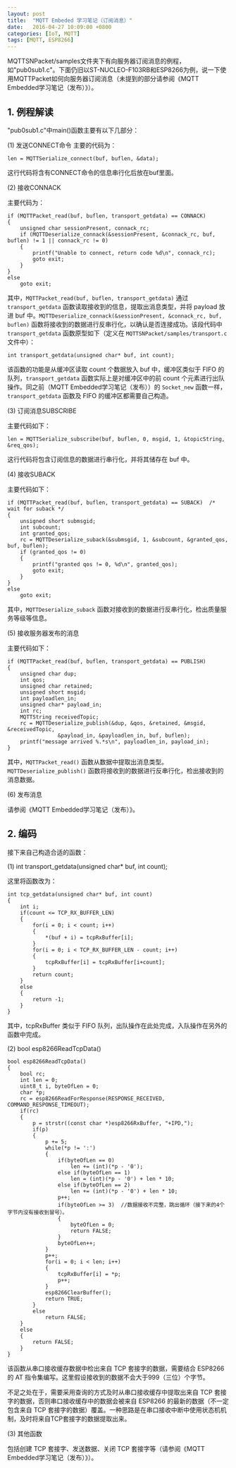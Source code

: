 ```yaml
---
layout: post
title:  "MQTT Embeded 学习笔记（订阅消息）"
date:   2016-04-27 10:09:00 +0800
categories: [IoT, MQTT]
tags: [MQTT, ESP8266]
---
```


MQTTSNPacket/samples文件夹下有向服务器订阅消息的例程，如"pub0sub1.c"。下面仍旧以ST-NUCLEO-F103RB和ESP8266为例，说一下使用MQTTPacket如何向服务器订阅消息（未提到的部分请参阅《MQTT Embedded学习笔记（发布）》）。

## 1. 例程解读

"pub0sub1.c"中main()函数主要有以下几部分：

(1) 发送CONNECT命令
主要的代码为：

```
len = MQTTSerialize_connect(buf, buflen, &data);
```

这行代码将含有CONNECT命令的信息串行化后放在buf里面。

(2) 接收CONNACK

主要代码为：

```
if (MQTTPacket_read(buf, buflen, transport_getdata) == CONNACK)
{
	unsigned char sessionPresent, connack_rc;
	if (MQTTDeserialize_connack(&sessionPresent, &connack_rc, buf, buflen) != 1 || connack_rc != 0)
	{
		printf("Unable to connect, return code %d\n", connack_rc);
		goto exit;
	}
}
else
	goto exit;
```

其中，`MQTTPacket_read(buf, buflen, transport_getdata)` 通过 `transport_getdata` 函数读取接收到的信息，提取出消息类型，并将 payload 放进 buf 中。`MQTTDeserialize_connack(&sessionPresent, &connack_rc, buf, buflen)` 函数将接收到的数据进行反串行化，以确认是否连接成功。该段代码中 `transport_getdata` 函数原型如下（定义在 `MQTTSNPacket/samples/transport.c` 文件中）：

```
int transport_getdata(unsigned char* buf, int count);
```

该函数的功能是从缓冲区读取 count 个数据放入 buf 中，缓冲区类似于 FIFO 的队列，`transport_getdata` 函数实际上是对缓冲区中的前 count 个元素进行出队操作。同之前（MQTT Embedded学习笔记（发布））的 `Socket_new` 函数一样，`transport_getdata` 函数及 FIFO 的缓冲区都需要自己构造。

(3) 订阅消息SUBSCRIBE

主要代码如下：

```
len = MQTTSerialize_subscribe(buf, buflen, 0, msgid, 1, &topicString, &req_qos);
```
这行代码将包含订阅信息的数据进行串行化，并将其储存在 buf 中。

(4) 接收SUBACK

主要代码如下：

```
if (MQTTPacket_read(buf, buflen, transport_getdata) == SUBACK) 	/* wait for suback */
{
	unsigned short submsgid;
	int subcount;
	int granted_qos;
	rc = MQTTDeserialize_suback(&submsgid, 1, &subcount, &granted_qos, buf, buflen);
	if (granted_qos != 0)
	{
		printf("granted qos != 0, %d\n", granted_qos);
		goto exit;
	}
}
else
	goto exit;
```

其中，`MQTTDeserialize_suback` 函数对接收到的数据进行反串行化，检出质量服务等级等信息。

(5) 接收服务器发布的消息

主要代码如下：

```
if (MQTTPacket_read(buf, buflen, transport_getdata) == PUBLISH)
{
	unsigned char dup;
	int qos;
	unsigned char retained;
	unsigned short msgid;
	int payloadlen_in;
	unsigned char* payload_in;
	int rc;
	MQTTString receivedTopic;
	rc = MQTTDeserialize_publish(&dup, &qos, &retained, &msgid, &receivedTopic,
				&payload_in, &payloadlen_in, buf, buflen);
	printf("message arrived %.*s\n", payloadlen_in, payload_in);
}
```

其中，`MQTTPacket_read()` 函数从数据中提取出消息类型。`MQTTDeserialize_publish()` 函数将接收到的数据进行反串行化，检出接收到的消息数据。

(6) 发布消息

请参阅《MQTT Embedded学习笔记（发布）》。

## 2. 编码

接下来自己构造合适的函数：

(1) int transport_getdata(unsigned char* buf, int count);

这里将函数改为：

```
int tcp_getdata(unsigned char* buf, int count)
{
	int i;
	if(count <= TCP_RX_BUFFER_LEN)
	{
		for(i = 0; i < count; i++)
		{
			*(buf + i) = tcpRxBuffer[i];
		}
		for(i = 0; i < TCP_RX_BUFFER_LEN - count; i++)
		{
			tcpRxBuffer[i] = tcpRxBuffer[i+count];
		}
		return count;
	}
	else
	{
		return -1;
	}
}
```

其中，tcpRxBuffer 类似于 FIFO 队列，出队操作在此处完成，入队操作在另外的函数中完成。

(2) bool esp8266ReadTcpData()

```
bool esp8266ReadTcpData()
{
	bool rc;
	int len = 0;
	uint8_t i, byteOfLen = 0;
	char *p;
	rc = esp8266ReadForResponse(RESPONSE_RECEIVED, COMMAND_RESPONSE_TIMEOUT);
	if(rc)
	{
		p = strstr((const char *)esp8266RxBuffer, "+IPD,");
		if(p)
		{
			p += 5;
			while(*p != ':')
			{
				if(byteOfLen == 0)
					len += (int)(*p - '0');
				else if(byteOfLen == 1)
					len = (int)(*p - '0') + len * 10;
				else if(byteOfLen == 2)
					len += (int)(*p - '0') + len * 10;
				p++;
				if(byteOfLen >= 3)	//数据接收不完整，跳出循环（接下来的4个字节内没有接收到冒号）。
				{
					byteOfLen = 0;
					return FALSE;
				}
				byteOfLen++;
			}
			p++;
			for(i = 0; i < len; i++)
			{
				tcpRxBuffer[i] = *p;
				p++;
			}
			esp8266ClearBuffer();
			return TRUE;
		}
		else
			return FALSE;
	}
	else
	{
		return FALSE;
	}
}
```

该函数从串口接收缓存数据中检出来自 TCP 套接字的数据，需要结合 ESP8266 的 AT 指令集编写。这里假设接收到的数据不会大于999（三位）个字节。

不足之处在于，需要采用查询的方式及时从串口接收缓存中提取出来自 TCP 套接字的数据，否则串口接收缓存中的数据会被来自 ESP8266 的最新的数据（不一定包含来自 TCP 套接字的数据）覆盖。一种思路是在串口接收中断中使用状态机机制，及时将来自TCP套接字的数据提取出来。

(3) 其他函数

包括创建 TCP 套接字、发送数据、关闭 TCP 套接字等（请参阅《MQTT Embedded学习笔记（发布）》）。
